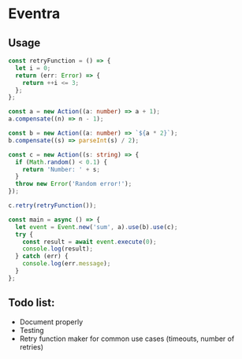 # Eventra

## Usage

```ts
const retryFunction = () => {
  let i = 0;
  return (err: Error) => {
    return ++i <= 3;
  };
};

const a = new Action((a: number) => a + 1);
a.compensate((n) => n - 1);

const b = new Action((a: number) => `${a * 2}`);
b.compensate((s) => parseInt(s) / 2);

const c = new Action((s: string) => {
  if (Math.random() < 0.1) {
    return 'Number: ' + s;
  }
  throw new Error('Random error!');
});

c.retry(retryFunction());

const main = async () => {
  let event = Event.new('sum', a).use(b).use(c);
  try {
    const result = await event.execute(0);
    console.log(result);
  } catch (err) {
    console.log(err.message);
  }
};
```

## Todo list:

- Document properly
- Testing
- Retry function maker for common use cases (timeouts, number of retries)
